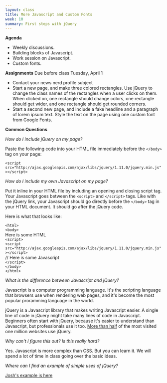 ```yaml
---
layout: class
title: More Javascript and Custom Fonts
week: 10
summary: First steps with jQuery
---
```


**Agenda**

* Weekly discussions.
* Building blocks of Javascript.
* Work session on Javascript.
* Custom fonts.

**Assignments** Due before class Tuesday, April 1

* Contact your news nerd profile subject
* Start a new page, and make three colored rectangles. Use jQuery to change the class names of the rectangles when a user clicks on them. When clicked on, one rectangle should change colors, one rectangle should get wider, and one rectangle should get rounded corners.
* Start a second new page, and include a fake headline and a paragraph of lorem ipsum text. Style the text on the page using one custom font from Google Fonts.

**Common Questions**

*How do I include jQuery on my page?*

Paste the following code into your HTML file immediately before the `</body>` tag on your page:

`<script src="http://ajax.googleapis.com/ajax/libs/jquery/1.11.0/jquery.min.js"></script>`

*How do I include my own Javascript on my page?*

Put it inline in your HTML file by including an opening and closing script tag. Your Javascript goes between the `<script>` and `</script>` tags. Like with the jQuery link, your Javascript should go directly before the `</body>` tag in your HTML document. It should go after the jQuery code.

Here is what that looks like:

`<html>`<br />
`<body>`<br />
Here is some HTML<br />
`<script>`<br />
`<script src="http://ajax.googleapis.com/ajax/libs/jquery/1.11.0/jquery.min.js"></script>`<br />
// Here is some Javascript<br />
`</script>`<br />
`</body>`<br />
`</html>`

*What is the difference between Javascript and jQuery?*

Javascript is a computer programming language. It's the scripting language that browsers use when rendering web pages, and it's become the most popular proramming language in the world.

jQuery is a Javascript library that makes writing Javascript easier. A single line of code in jQuery might take many lines of code in Javascript. Beginners often start with jQuery, because it's easier to understand than Javascript, but professionals use it too. [More than half](http://www.similartech.com/categories/javascript) of the most visited one million websites use jQuery.

*Why can't I figure this out? Is this really hard?*

Yes. Javascript is more complex than CSS. But you can learn it. We will spend a lot of time in class going over the basic ideas.

*Where can I find an example of simple uses of jQuery?*

[Josh's example is here](TKTK)

